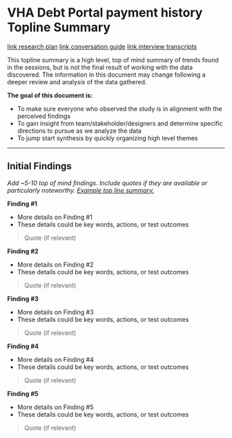 <!-- This was copied over from the VSA document at https://github.com/department-of-veterans-affairs/va.gov-team/blob/master/teams/vsa/design/topline-summary-template.md -->


# VHA Debt Portal payment history Topline Summary
[link research plan](https://github.com/department-of-veterans-affairs/va.gov-team/blob/master/products/combined_va_debt_portal/payment-history/research/VHA-usability-study-9-2024/research-plan.md)
[link conversation guide](https://github.com/department-of-veterans-affairs/va.gov-team/blob/master/products/combined_va_debt_portal/payment-history/research/VHA-usability-study-9-2024/conversation-guide.md)
[link interview transcripts](https://github.com/department-of-veterans-affairs/va.gov-team/tree/master/products/combined_va_debt_portal/payment-history/research/VHA-usability-study-9-2024/transcripts)



This topline summary is a high level, top of mind summary of trends found in the sessions, but is not the final result of working with the data discovered. The information in this document may change following a deeper review and analysis of the data gathered. 

**The goal of this document is:**
 - To make sure everyone who observed the study is in alignment with the perceived findings
 - To gain insight from team/stakeholder/designers and determine specific directions to pursue as we analyze the data
 - To jump start synthesis by quickly organizing high level themes 

---
  
## Initial Findings

_Add ~5-10 top of mind findings. Include quotes if they are available or particularly noteworthy. [Example top line summary.](https://portigal.com/reading-ahead-topline-summary/)_


**Finding #1**

- More details on Finding #1
- These details could be key words, actions, or test outcomes
> Quote (if relevant)

**Finding #2**

- More details on Finding #2
- These details could be key words, actions, or test outcomes
> Quote (if relevant)

**Finding #3**
- More details on Finding #3
- These details could be key words, actions, or test outcomes
> Quote (if relevant)

**Finding #4**
- More details on Finding #4
- These details could be key words, actions, or test outcomes
> Quote (if relevant)

**Finding #5**
- More details on Finding #5
- These details could be key words, actions, or test outcomes
> Quote (if relevant)
